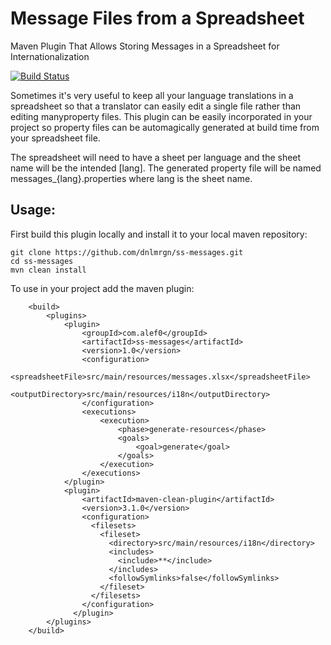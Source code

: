 # Message Files from a Spreadsheet

Maven Plugin That Allows Storing Messages in a Spreadsheet for Internationalization

[![Build Status](https://travis-ci.org/dnlmrgn/ss-messages.svg?branch=master)](https://travis-ci.org/dnlmrgn/ss-messages)

Sometimes it's very useful to keep all your language translations in a spreadsheet so that a translator
can easily edit a single file rather than editing manyproperty files. This plugin can be easily incorporated in
your project so property files can be automagically generated at build time from your spreadsheet file.

The spreadsheet will need to have a sheet per language and the sheet name will be the intended [lang]. The
generated property file will be named messages_{lang}.properties where lang is the sheet name.

## Usage:

First build this plugin locally and install it to your local maven repository:

```
git clone https://github.com/dnlmrgn/ss-messages.git
cd ss-messages
mvn clean install
```

To use in your project add the maven plugin:

```
    <build>
        <plugins>
            <plugin>
                <groupId>com.alef0</groupId>
                <artifactId>ss-messages</artifactId>
                <version>1.0</version>
                <configuration>
                    <spreadsheetFile>src/main/resources/messages.xlsx</spreadsheetFile>
                    <outputDirectory>src/main/resources/i18n</outputDirectory>
                </configuration>
                <executions>
                    <execution>
                        <phase>generate-resources</phase>
                        <goals>
                            <goal>generate</goal>
                        </goals>
                    </execution>
                </executions>
            </plugin>
            <plugin>
                <artifactId>maven-clean-plugin</artifactId>
                <version>3.1.0</version>
                <configuration>
                  <filesets>
                    <fileset>
                      <directory>src/main/resources/i18n</directory>
                      <includes>
                        <include>**</include>
                      </includes>
                      <followSymlinks>false</followSymlinks>
                    </fileset>
                  </filesets>
                </configuration>
              </plugin>
        </plugins>
    </build>

```

